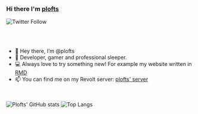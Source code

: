 ### Hi there I'm [plofts](https://twitter.com/plofts)

![Twitter Follow](https://img.shields.io/twitter/follow/plofts3?style=social)

<br>
<br>

- 👋 Hey there, I’m @plofts
- 👀 Developer, gamer and professional sleeper.
- 💻 Always love to try something new! For example my website written in [RMD](https://plofts.de)
- 📫 You can find me on my Revolt server: [plofts' server](https://app.revolt.chat/invite/WxcKQD96)

<br>

![Plofts' GitHub stats](https://github-readme-stats.vercel.app/api?username=plofts&layout=compact&bg_color=30,e96443,904e95&title_color=fff&text_color=fff)
![Top Langs](https://github-readme-stats.vercel.app/api/top-langs/?username=plofts&layout=compact&bg_color=30,e96443,904e95&title_color=fff&text_color=fff)

